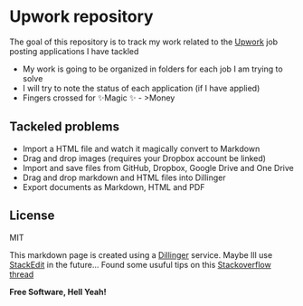 # Upwork repository
The goal of this repository is to track my work related to the [Upwork] job posting 
applications I have tackled
- My work is going to be organized in folders for each job I am trying to solve
- I will try to note the status of each application (if I have applied)
- Fingers crossed for ✨Magic ✨ - >Money

## Tackeled problems

- Import a HTML file and watch it magically convert to Markdown
- Drag and drop images (requires your Dropbox account be linked)
- Import and save files from GitHub, Dropbox, Google Drive and One Drive
- Drag and drop markdown and HTML files into Dillinger
- Export documents as Markdown, HTML and PDF

## License

MIT

This markdown page is created using a [Dillinger] service. Maybe Ill use [StackEdit](https://stackedit.io/app#) in the future...
Found some usuful tips on this [Stackoverflow thread](https://stackoverflow.com/questions/9331281/how-can-i-test-what-my-readme-md-file-will-look-like-before-committing-to-github)

**Free Software, Hell Yeah!**

[//]: # (These are reference links used in the body of this note and get stripped out when the markdown processor does its job. There is no need to format nicely because it shouldn't be seen. Thanks SO - http://stackoverflow.com/questions/4823468/store-comments-in-markdown-syntax)

   [Upwork]: <http://angularjs.org>
   [Dillinger]: <https://dillinger.io/>
